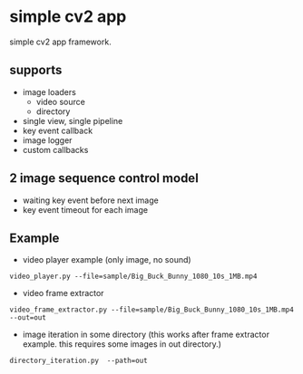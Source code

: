 # simple cv2 app

simple cv2 app framework.

## supports

- image loaders
  - video source
  - directory
- single view, single pipeline
- key event callback
- image logger
- custom callbacks

## 2 image sequence control model

- waiting key event before next image
- key event timeout for each image

## Example

- video player example (only image, no sound)

```shell
video_player.py --file=sample/Big_Buck_Bunny_1080_10s_1MB.mp4
```

- video frame extractor

```shell
video_frame_extractor.py --file=sample/Big_Buck_Bunny_1080_10s_1MB.mp4 --out=out
```

- image iteration in some directory (this works after frame extractor example. this requires some images in out directory.)

```shell
directory_iteration.py  --path=out
```

